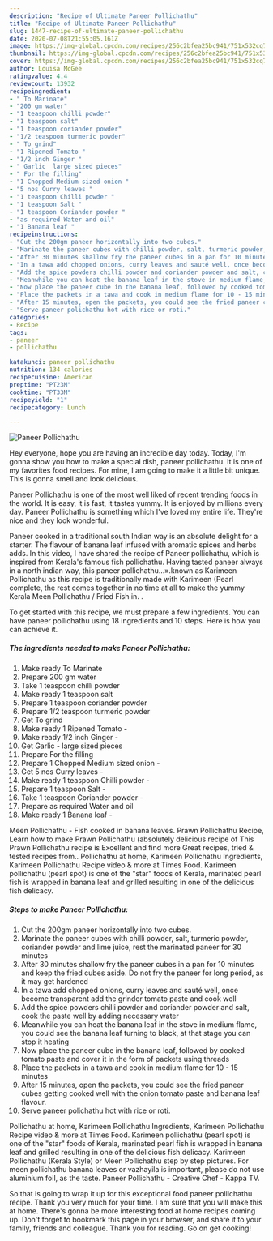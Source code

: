 ```yaml
---
description: "Recipe of Ultimate Paneer Pollichathu"
title: "Recipe of Ultimate Paneer Pollichathu"
slug: 1447-recipe-of-ultimate-paneer-pollichathu
date: 2020-07-08T21:55:05.161Z
image: https://img-global.cpcdn.com/recipes/256c2bfea25bc941/751x532cq70/paneer-pollichathu-recipe-main-photo.jpg
thumbnail: https://img-global.cpcdn.com/recipes/256c2bfea25bc941/751x532cq70/paneer-pollichathu-recipe-main-photo.jpg
cover: https://img-global.cpcdn.com/recipes/256c2bfea25bc941/751x532cq70/paneer-pollichathu-recipe-main-photo.jpg
author: Louisa McGee
ratingvalue: 4.4
reviewcount: 13932
recipeingredient:
- " To Marinate"
- "200 gm water"
- "1 teaspoon chilli powder"
- "1 teaspoon salt"
- "1 teaspoon coriander powder"
- "1/2 teaspoon turmeric powder"
- " To grind"
- "1 Ripened Tomato "
- "1/2 inch Ginger "
- " Garlic  large sized pieces"
- " For the filling"
- "1 Chopped Medium sized onion "
- "5 nos Curry leaves "
- "1 teaspoon Chilli powder "
- "1 teaspoon Salt "
- "1 teaspoon Coriander powder "
- "as required Water and oil"
- "1 Banana leaf "
recipeinstructions:
- "Cut the 200gm paneer horizontally into two cubes."
- "Marinate the paneer cubes with chilli powder, salt, turmeric powder, coriander powder and lime juice, rest the marinated paneer for 30 minutes"
- "After 30 minutes shallow fry the paneer cubes in a pan for 10 minutes and keep the fried cubes aside. Do not fry the paneer for long period, as it may get hardened"
- "In a tawa add chopped onions, curry leaves and sauté well, once become transparent add the grinder tomato paste and cook well"
- "Add the spice powders chilli powder and coriander powder and salt, cook the paste well by adding necessary water"
- "Meanwhile you can heat the banana leaf in the stove in medium flame, you could see the banana leaf turning to black, at that stage you can stop it heating"
- "Now place the paneer cube in the banana leaf, followed by cooked tomato paste and cover it in the form of packets using threads"
- "Place the packets in a tawa and cook in medium flame for 10 - 15 minutes"
- "After 15 minutes, open the packets, you could see the fried paneer cubes getting cooked well with the onion tomato paste and banana leaf flavour."
- "Serve paneer polichathu hot with rice or roti."
categories:
- Recipe
tags:
- paneer
- pollichathu

katakunci: paneer pollichathu 
nutrition: 134 calories
recipecuisine: American
preptime: "PT23M"
cooktime: "PT33M"
recipeyield: "1"
recipecategory: Lunch

---
```



![Paneer Pollichathu](https://img-global.cpcdn.com/recipes/256c2bfea25bc941/751x532cq70/paneer-pollichathu-recipe-main-photo.jpg)

Hey everyone, hope you are having an incredible day today. Today, I'm gonna show you how to make a special dish, paneer pollichathu. It is one of my favorites food recipes. For mine, I am going to make it a little bit unique. This is gonna smell and look delicious.

Paneer Pollichathu is one of the most well liked of recent trending foods in the world. It is easy, it is fast, it tastes yummy. It is enjoyed by millions every day. Paneer Pollichathu is something which I've loved my entire life. They're nice and they look wonderful.

Paneer cooked in a traditional south Indian way is an absolute delight for a starter. The flavour of banana leaf infused with aromatic spices and herbs adds. In this video, I have shared the recipe of Paneer pollichathu, which is inspired from Kerala&#39;s famous fish pollichathu. Having tasted paneer always in a north indian way, this paneer pollichathu…».known as Karimeen Pollichathu as this recipe is traditionally made with Karimeen (Pearl complete, the rest comes together in no time at all to make the yummy Kerala Meen Pollichathu / Fried Fish in. .


To get started with this recipe, we must prepare a few ingredients. You can have paneer pollichathu using 18 ingredients and 10 steps. Here is how you can achieve it.

<!--inarticleads1-->

##### The ingredients needed to make Paneer Pollichathu:

1. Make ready  To Marinate
1. Prepare 200 gm water
1. Take 1 teaspoon chilli powder
1. Make ready 1 teaspoon salt
1. Prepare 1 teaspoon coriander powder
1. Prepare 1/2 teaspoon turmeric powder
1. Get  To grind
1. Make ready 1 Ripened Tomato -
1. Make ready 1/2 inch Ginger -
1. Get  Garlic - large sized pieces
1. Prepare  For the filling
1. Prepare 1 Chopped Medium sized onion -
1. Get 5 nos Curry leaves -
1. Make ready 1 teaspoon Chilli powder -
1. Prepare 1 teaspoon Salt -
1. Take 1 teaspoon Coriander powder -
1. Prepare as required Water and oil
1. Make ready 1 Banana leaf -


Meen Pollichathu - Fish cooked in banana leaves. Prawn Pollichathu Recipe, Learn how to make Prawn Pollichathu (absolutely delicious recipe of This Prawn Pollichathu recipe is Excellent and find more Great recipes, tried &amp; tested recipes from.. Pollichathu at home, Karimeen Pollichathu Ingredients, Karimeen Pollichathu Recipe video &amp; more at Times Food. Karimeen pollichathu (pearl spot) is one of the &#34;star&#34; foods of Kerala, marinated pearl fish is wrapped in banana leaf and grilled resulting in one of the delicious fish delicacy. 

<!--inarticleads2-->

##### Steps to make Paneer Pollichathu:

1. Cut the 200gm paneer horizontally into two cubes.
1. Marinate the paneer cubes with chilli powder, salt, turmeric powder, coriander powder and lime juice, rest the marinated paneer for 30 minutes
1. After 30 minutes shallow fry the paneer cubes in a pan for 10 minutes and keep the fried cubes aside. Do not fry the paneer for long period, as it may get hardened
1. In a tawa add chopped onions, curry leaves and sauté well, once become transparent add the grinder tomato paste and cook well
1. Add the spice powders chilli powder and coriander powder and salt, cook the paste well by adding necessary water
1. Meanwhile you can heat the banana leaf in the stove in medium flame, you could see the banana leaf turning to black, at that stage you can stop it heating
1. Now place the paneer cube in the banana leaf, followed by cooked tomato paste and cover it in the form of packets using threads
1. Place the packets in a tawa and cook in medium flame for 10 - 15 minutes
1. After 15 minutes, open the packets, you could see the fried paneer cubes getting cooked well with the onion tomato paste and banana leaf flavour.
1. Serve paneer polichathu hot with rice or roti.


Pollichathu at home, Karimeen Pollichathu Ingredients, Karimeen Pollichathu Recipe video &amp; more at Times Food. Karimeen pollichathu (pearl spot) is one of the &#34;star&#34; foods of Kerala, marinated pearl fish is wrapped in banana leaf and grilled resulting in one of the delicious fish delicacy. Karimeen Pollichathu (Kerala Style) or Meen Pollichathu step by step pictures. For meen pollichathu banana leaves or vazhayila is important, please do not use aluminium foil, as the taste. Paneer Pollichathu - Creative Chef - Kappa TV. 

So that is going to wrap it up for this exceptional food paneer pollichathu recipe. Thank you very much for your time. I am sure that you will make this at home. There's gonna be more interesting food at home recipes coming up. Don't forget to bookmark this page in your browser, and share it to your family, friends and colleague. Thank you for reading. Go on get cooking!
